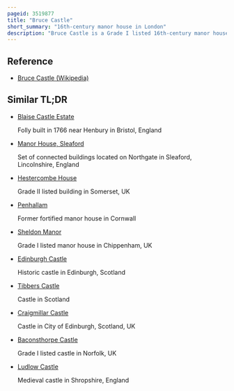```yaml
---
pageid: 3519877
title: "Bruce Castle"
short_summary: "16th-century manor house in London"
description: "Bruce Castle is a Grade I listed 16th-century manor house in Lordship Lane, Tottenham, London. It is named after the House of Bruce who owned the Land where it is built. Believed to stand on the Site of an earlier Building, about which little is known, the current House is one of the oldest surviving english Brick Houses. It was renovated in the 17th 18th and 19th Centuries."
---
```


## Reference

- [Bruce Castle (Wikipedia)](https://en.wikipedia.org/?curid=3519877)

## Similar TL;DR

- [Blaise Castle Estate](/tldr/en/blaise-castle-estate)

  Folly built in 1766 near Henbury in Bristol, England

- [Manor House, Sleaford](/tldr/en/manor-house-sleaford)

  Set of connected buildings located on Northgate in Sleaford, Lincolnshire, England

- [Hestercombe House](/tldr/en/hestercombe-house)

  Grade II listed building in Somerset, UK

- [Penhallam](/tldr/en/penhallam)

  Former fortified manor house in Cornwall

- [Sheldon Manor](/tldr/en/sheldon-manor)

  Grade I listed manor house in Chippenham, UK

- [Edinburgh Castle](/tldr/en/edinburgh-castle)

  Historic castle in Edinburgh, Scotland

- [Tibbers Castle](/tldr/en/tibbers-castle)

  Castle in Scotland

- [Craigmillar Castle](/tldr/en/craigmillar-castle)

  Castle in City of Edinburgh, Scotland, UK

- [Baconsthorpe Castle](/tldr/en/baconsthorpe-castle)

  Grade I listed castle in Norfolk, UK

- [Ludlow Castle](/tldr/en/ludlow-castle)

  Medieval castle in Shropshire, England
